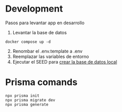 # Development
Pasos para levantar app en desarrollo

1. Levantar la base de datos
```
docker compose up -d
```
2. Renombar el .env.template a .env
3. Reemplazar las variables de entorno
4. Ejecutar el SEED para [crear la base de datos local](localhost:3000/api/seed)

# Prisma comands
```
npx prisma init
npx prisma migrate dev
npx prisma generate 
```

